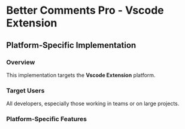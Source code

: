# Better Comments Pro - Vscode Extension

## Platform-Specific Implementation

### Overview
This implementation targets the **Vscode Extension** platform.

### Target Users
All developers, especially those working in teams or on large projects.

### Platform-Specific Features
